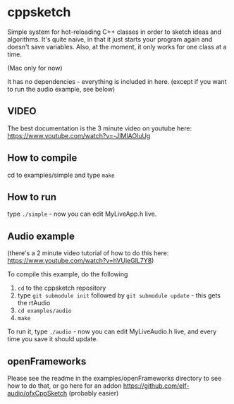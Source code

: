# cppsketch
Simple system for hot-reloading C++ classes in order to sketch ideas and algorithms. It's quite naive, in that it just starts your program again and doesn't save variables. Also, at the moment, it only works for one class at a time.

(Mac only for now)

It has no dependencies - everything is included in here. (except if you want to run the audio example, see below)

## VIDEO

The best documentation is the 3 minute video on youtube here: https://www.youtube.com/watch?v=-JlMIAOluUg

## How to compile
cd to examples/simple and type `make`

## How to run
type `./simple` - now you can edit MyLiveApp.h live.


## Audio example
(there's a 2 minute video tutorial of how to do this here: https://www.youtube.com/watch?v=hVUjeGlL7Y8)

To compile this example, do the following

1. `cd` to the cppsketch repository
2. type `git submodule init` followed by `git submodule update` - this gets the rtAudio
3. `cd examples/audio`
4. `make`

To run it, type `./audio` - now you can edit MyLiveAudio.h live, and every time you save it should update.

## openFrameworks
Please see the readme in the examples/openFrameworks directory to see how to do that, or go here for an addon https://github.com/elf-audio/ofxCppSketch (probably easier)